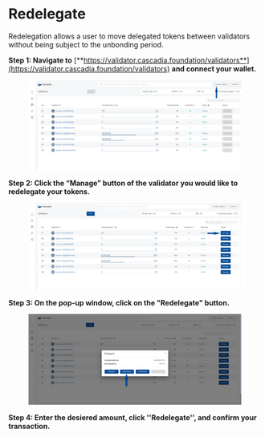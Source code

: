 # Redelegate

Redelegation allows a user to move delegated tokens between validators without being subject to the unbonding period.



**Step 1: Navigate to** [**https://validator.cascadia.foundation/validators**](https://validator.cascadia.foundation/validators) **and connect your wallet.**

<figure><img src="../.gitbook/assets/Redelegate2 (1) (1) (1) (3).png" alt=""><figcaption></figcaption></figure>



**Step 2: Click the “Manage” button of the validator you would like to redelegate your tokens.**

<figure><img src="../.gitbook/assets/Redelegate3 (1) (1) (1).png" alt=""><figcaption></figcaption></figure>



**Step 3: On the pop-up window, click on the "Redelegate" button.**

<figure><img src="../.gitbook/assets/Re-delegate1.png" alt=""><figcaption></figcaption></figure>



**Step 4: Enter the desiered amount, click ''Redelegate'', and confirm your transaction.**
